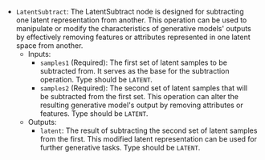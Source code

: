 - `LatentSubtract`: The LatentSubtract node is designed for subtracting one latent representation from another. This operation can be used to manipulate or modify the characteristics of generative models' outputs by effectively removing features or attributes represented in one latent space from another.
    - Inputs:
        - `samples1` (Required): The first set of latent samples to be subtracted from. It serves as the base for the subtraction operation. Type should be `LATENT`.
        - `samples2` (Required): The second set of latent samples that will be subtracted from the first set. This operation can alter the resulting generative model's output by removing attributes or features. Type should be `LATENT`.
    - Outputs:
        - `latent`: The result of subtracting the second set of latent samples from the first. This modified latent representation can be used for further generative tasks. Type should be `LATENT`.
